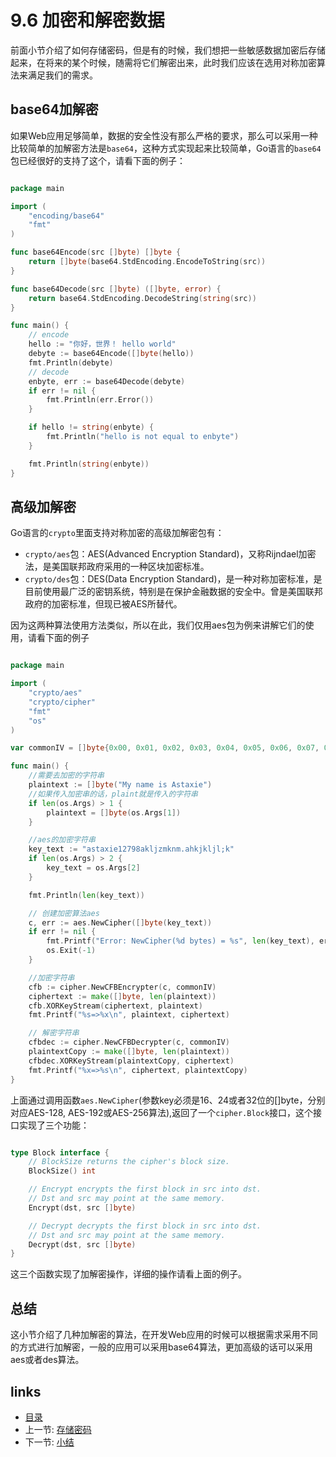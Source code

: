# 9.6 加密和解密数据
前面小节介绍了如何存储密码，但是有的时候，我们想把一些敏感数据加密后存储起来，在将来的某个时候，随需将它们解密出来，此时我们应该在选用对称加密算法来满足我们的需求。

## base64加解密
如果Web应用足够简单，数据的安全性没有那么严格的要求，那么可以采用一种比较简单的加解密方法是`base64`，这种方式实现起来比较简单，Go语言的`base64`包已经很好的支持了这个，请看下面的例子：

```Go

package main

import (
	"encoding/base64"
	"fmt"
)

func base64Encode(src []byte) []byte {
	return []byte(base64.StdEncoding.EncodeToString(src))
}

func base64Decode(src []byte) ([]byte, error) {
	return base64.StdEncoding.DecodeString(string(src))
}

func main() {
	// encode
	hello := "你好，世界！ hello world"
	debyte := base64Encode([]byte(hello))
	fmt.Println(debyte)
	// decode
	enbyte, err := base64Decode(debyte)
	if err != nil {
		fmt.Println(err.Error())
	}

	if hello != string(enbyte) {
		fmt.Println("hello is not equal to enbyte")
	}

	fmt.Println(string(enbyte))
}

```
## 高级加解密

Go语言的`crypto`里面支持对称加密的高级加解密包有：

- `crypto/aes`包：AES(Advanced Encryption Standard)，又称Rijndael加密法，是美国联邦政府采用的一种区块加密标准。
- `crypto/des`包：DES(Data Encryption Standard)，是一种对称加密标准，是目前使用最广泛的密钥系统，特别是在保护金融数据的安全中。曾是美国联邦政府的加密标准，但现已被AES所替代。

因为这两种算法使用方法类似，所以在此，我们仅用aes包为例来讲解它们的使用，请看下面的例子
```Go

package main

import (
	"crypto/aes"
	"crypto/cipher"
	"fmt"
	"os"
)

var commonIV = []byte{0x00, 0x01, 0x02, 0x03, 0x04, 0x05, 0x06, 0x07, 0x08, 0x09, 0x0a, 0x0b, 0x0c, 0x0d, 0x0e, 0x0f}

func main() {
	//需要去加密的字符串
	plaintext := []byte("My name is Astaxie")
	//如果传入加密串的话，plaint就是传入的字符串
	if len(os.Args) > 1 {
		plaintext = []byte(os.Args[1])
	}

	//aes的加密字符串
	key_text := "astaxie12798akljzmknm.ahkjkljl;k"
	if len(os.Args) > 2 {
		key_text = os.Args[2]
	}

	fmt.Println(len(key_text))

	// 创建加密算法aes
	c, err := aes.NewCipher([]byte(key_text))
	if err != nil {
		fmt.Printf("Error: NewCipher(%d bytes) = %s", len(key_text), err)
		os.Exit(-1)
	}

	//加密字符串
	cfb := cipher.NewCFBEncrypter(c, commonIV)
	ciphertext := make([]byte, len(plaintext))
	cfb.XORKeyStream(ciphertext, plaintext)
	fmt.Printf("%s=>%x\n", plaintext, ciphertext)

	// 解密字符串
	cfbdec := cipher.NewCFBDecrypter(c, commonIV)
	plaintextCopy := make([]byte, len(plaintext))
	cfbdec.XORKeyStream(plaintextCopy, ciphertext)
	fmt.Printf("%x=>%s\n", ciphertext, plaintextCopy)
}

```
上面通过调用函数`aes.NewCipher`(参数key必须是16、24或者32位的[]byte，分别对应AES-128, AES-192或AES-256算法),返回了一个`cipher.Block`接口，这个接口实现了三个功能：

```Go

type Block interface {
	// BlockSize returns the cipher's block size.
	BlockSize() int

	// Encrypt encrypts the first block in src into dst.
	// Dst and src may point at the same memory.
	Encrypt(dst, src []byte)

	// Decrypt decrypts the first block in src into dst.
	// Dst and src may point at the same memory.
	Decrypt(dst, src []byte)
}
```
这三个函数实现了加解密操作，详细的操作请看上面的例子。

## 总结
这小节介绍了几种加解密的算法，在开发Web应用的时候可以根据需求采用不同的方式进行加解密，一般的应用可以采用base64算法，更加高级的话可以采用aes或者des算法。


## links
   * [目录](<preface.md>)
   * 上一节: [存储密码](<09.5.md>)
   * 下一节: [小结](<09.7.md>)
